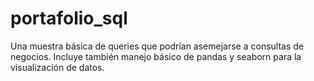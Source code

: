 # portafolio_sql

Una muestra básica de queries que podrían asemejarse a consultas de negocios. Incluye también manejo básico de pandas y seaborn para la visualización de datos.
